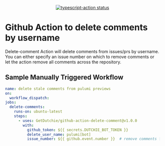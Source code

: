 <p align="center">
  <a href="https://github.com/actions/typescript-action/actions"><img alt="typescript-action status" src="https://github.com/actions/typescript-action/workflows/build-test/badge.svg"></a>
</p>

# Github Action to delete comments by username

Delete-comment Action will delete comments from issues/prs by username. You can either 
specify an issue number on which to remove comments or let the action remove all comments
across the repository.

## Sample Manually Triggered Workflow

```yaml
name: delete stale comments from pulumi previews
on:
  workflow_dispatch:
jobs:
  delete-comments:
    runs-on: ubuntu-latest
    steps:
      - uses: GetDutchie/github-action-delete-comment@v1.0.0
        with: 
          github_token: ${{ secrets.DUTCHIE_BOT_TOKEN }}
          delete_user_name: pulumi[bot]
          issue_number: ${{ github.event.number }}  # remove comments from the current PR
```
